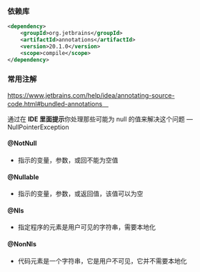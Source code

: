 ### 依赖库

```xml
<dependency>
    <groupId>org.jetbrains</groupId>
    <artifactId>annotations</artifactId>
    <version>20.1.0</version>
    <scope>compile</scope>
</dependency>
```



### 常用注解

https://www.jetbrains.com/help/idea/annotating-source-code.html#bundled-annotations　

通过在 **IDE 里面提示**你处理那些可能为 null 的值来解决这个问题  — NullPointerException 



#### @NotNull 

- 指示的变量，参数，或回不能为空值



####  @Nullable

- 指示的变量，参数，或返回值，该值可以为空

    

#### @Nls

- 指定程序的元素是用户可见的字符串，需要本地化



#### @NonNls

- 代码元素是一个字符串，它是用户不可见，它并不需要本地化